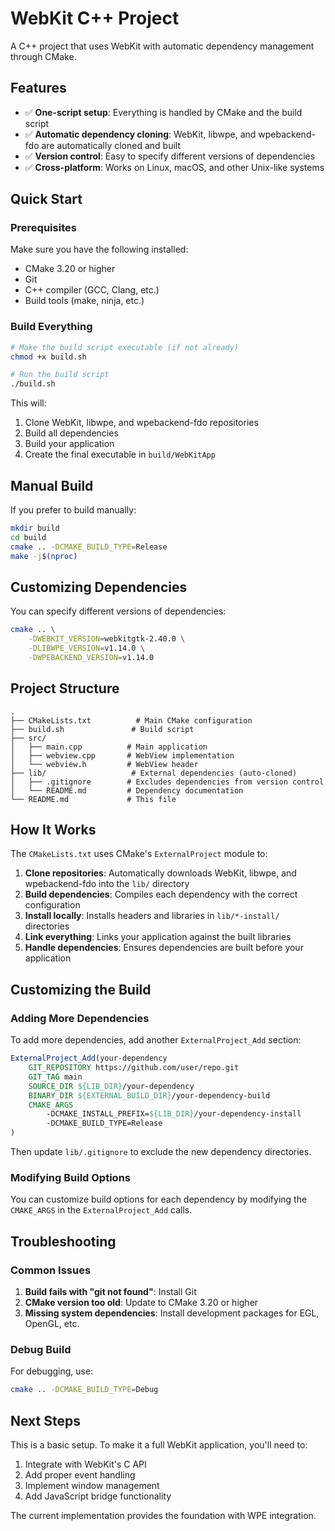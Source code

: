 # WebKit C++ Project

A C++ project that uses WebKit with automatic dependency management through CMake.

## Features

- ✅ **One-script setup**: Everything is handled by CMake and the build script
- ✅ **Automatic dependency cloning**: WebKit, libwpe, and wpebackend-fdo are automatically cloned and built
- ✅ **Version control**: Easy to specify different versions of dependencies
- ✅ **Cross-platform**: Works on Linux, macOS, and other Unix-like systems

## Quick Start

### Prerequisites

Make sure you have the following installed:
- CMake 3.20 or higher
- Git
- C++ compiler (GCC, Clang, etc.)
- Build tools (make, ninja, etc.)

### Build Everything

```bash
# Make the build script executable (if not already)
chmod +x build.sh

# Run the build script
./build.sh
```

This will:
1. Clone WebKit, libwpe, and wpebackend-fdo repositories
2. Build all dependencies
3. Build your application
4. Create the final executable in `build/WebKitApp`

## Manual Build

If you prefer to build manually:

```bash
mkdir build
cd build
cmake .. -DCMAKE_BUILD_TYPE=Release
make -j$(nproc)
```

## Customizing Dependencies

You can specify different versions of dependencies:

```bash
cmake .. \
    -DWEBKIT_VERSION=webkitgtk-2.40.0 \
    -DLIBWPE_VERSION=v1.14.0 \
    -DWPEBACKEND_VERSION=v1.14.0
```

## Project Structure

```
.
├── CMakeLists.txt          # Main CMake configuration
├── build.sh               # Build script
├── src/
│   ├── main.cpp          # Main application
│   ├── webview.cpp       # WebView implementation
│   └── webview.h         # WebView header
├── lib/                   # External dependencies (auto-cloned)
│   ├── .gitignore        # Excludes dependencies from version control
│   └── README.md         # Dependency documentation
└── README.md             # This file
```

## How It Works

The `CMakeLists.txt` uses CMake's `ExternalProject` module to:

1. **Clone repositories**: Automatically downloads WebKit, libwpe, and wpebackend-fdo into the `lib/` directory
2. **Build dependencies**: Compiles each dependency with the correct configuration
3. **Install locally**: Installs headers and libraries in `lib/*-install/` directories
4. **Link everything**: Links your application against the built libraries
5. **Handle dependencies**: Ensures dependencies are built before your application

## Customizing the Build

### Adding More Dependencies

To add more dependencies, add another `ExternalProject_Add` section:

```cmake
ExternalProject_Add(your-dependency
    GIT_REPOSITORY https://github.com/user/repo.git
    GIT_TAG main
    SOURCE_DIR ${LIB_DIR}/your-dependency
    BINARY_DIR ${EXTERNAL_BUILD_DIR}/your-dependency-build
    CMAKE_ARGS
        -DCMAKE_INSTALL_PREFIX=${LIB_DIR}/your-dependency-install
        -DCMAKE_BUILD_TYPE=Release
)
```

Then update `lib/.gitignore` to exclude the new dependency directories.

### Modifying Build Options

You can customize build options for each dependency by modifying the `CMAKE_ARGS` in the `ExternalProject_Add` calls.

## Troubleshooting

### Common Issues

1. **Build fails with "git not found"**: Install Git
2. **CMake version too old**: Update to CMake 3.20 or higher
3. **Missing system dependencies**: Install development packages for EGL, OpenGL, etc.

### Debug Build

For debugging, use:

```bash
cmake .. -DCMAKE_BUILD_TYPE=Debug
```

## Next Steps

This is a basic setup. To make it a full WebKit application, you'll need to:

1. Integrate with WebKit's C API
2. Add proper event handling
3. Implement window management
4. Add JavaScript bridge functionality

The current implementation provides the foundation with WPE integration.

